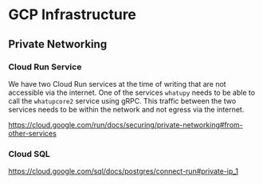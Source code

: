 # GCP Infrastructure

## Private Networking

### Cloud Run Service

We have two Cloud Run services at the time of writing that are not accessible
via the internet. One of the services `whatupy` needs to be able to call the
`whatupcore2` service using gRPC. This traffic between the two services needs
to be within the network and not egress via the internet.

https://cloud.google.com/run/docs/securing/private-networking#from-other-services

### Cloud SQL

https://cloud.google.com/sql/docs/postgres/connect-run#private-ip_1
